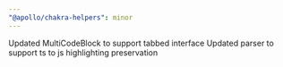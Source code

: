 ```yaml
---
"@apollo/chakra-helpers": minor
---
```


Updated MultiCodeBlock to support tabbed interface
Updated parser to support ts to js highlighting preservation
